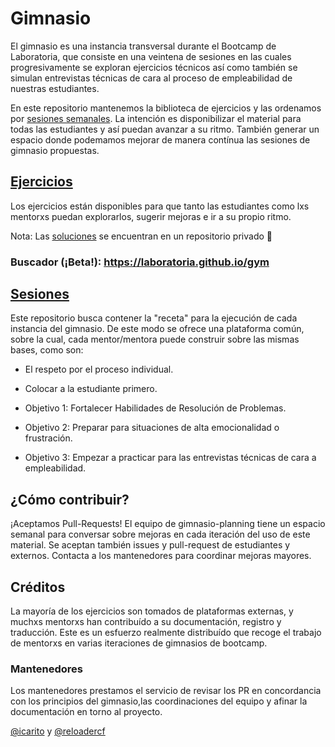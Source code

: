 # Gimnasio

El gimnasio es una instancia transversal durante el Bootcamp de Laboratoria,
que consiste en una veintena de sesiones en las cuales progresivamente se
exploran ejercicios técnicos así como también se simulan entrevistas técnicas
de cara al proceso de empleabilidad de nuestras estudiantes.

En este repositorio mantenemos la biblioteca de ejercicios y las ordenamos 
por [sesiones semanales](./sessions/). La intención es disponibilizar el material 
para todas las estudiantes y así puedan avanzar a su ritmo. 
También generar un espacio donde podemamos mejorar de manera contínua las sesiones
de gimnasio propuestas.

## [Ejercicios](./exercises/)

Los ejercicios están disponibles para que tanto las estudiantes como lxs 
mentorxs puedan explorarlos, sugerir mejoras e ir a su propio ritmo.

Nota: Las [soluciones](https://github.com/Laboratoria/gym-solutions) 
se encuentran en un repositorio privado :imp:

### Buscador (¡Beta!): https://laboratoria.github.io/gym

## [Sesiones](./sessions/)

Este repositorio busca contener la "receta" para la ejecución de 
cada instancia del gimnasio. De este modo se ofrece una plataforma común,
sobre la cual, cada mentor/mentora puede construir sobre las mismas bases, como son:

* El respeto por el proceso individual.
* Colocar a la estudiante primero.

* Objetivo 1: Fortalecer Habilidades de Resolución de Problemas.
* Objetivo 2: Preparar para situaciones de alta emocionalidad o frustración.
* Objetivo 3: Empezar a practicar para las entrevistas técnicas de cara a empleabilidad.

## ¿Cómo contribuir?

¡Aceptamos Pull-Requests!
El equipo de gimnasio-planning tiene un espacio semanal para conversar sobre mejoras 
en cada iteración del uso de este material. Se aceptan también issues y pull-request 
de estudiantes y externos. Contacta a los mantenedores para coordinar mejoras mayores.

## Créditos

La mayoría de los ejercicios son tomados de plataformas externas, y muchxs mentorxs
han contribuído a su documentación, registro y traducción. Este es un esfuerzo realmente 
distribuído que recoge el trabajo de mentorxs en varias iteraciones de gimnasios de bootcamp.

### Mantenedores

Los mantenedores prestamos el servicio de revisar los PR en concordancia con los 
principios del gimnasio,las coordinaciones del equipo y afinar la documentación
en torno al proyecto.

[@icarito](https://github.com/icarito) y [@reloadercf](https://github.com/reloadercf)
